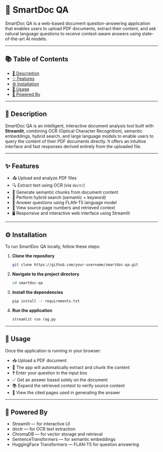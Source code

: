 # 📄 SmartDoc QA

SmartDoc QA is a web-based document question-answering application that enables users to upload PDF documents, extract their content, and ask natural language questions to receive context-aware answers using state-of-the-art AI models.

---

## 📚 Table of Contents

- [📌 Description](#-description)  
- [✨ Features](#-features)  
- [⚙️ Installation](#️-installation)  
- [🚀 Usage](#-usage)
- [🧠 Powered By](#powered-by)

---

## 📌 Description

SmartDoc QA is an intelligent, interactive document analysis tool built with **Streamlit**, combining OCR (Optical Character Recognition), semantic embeddings, hybrid search, and large language models to enable users to query the content of their PDF documents directly. It offers an intuitive interface and fast responses derived entirely from the uploaded file.

---

## ✨ Features

- 📤 Upload and analyze PDF files
- 🔍 Extract text using OCR (via `doctr`)
- 🧠 Generate semantic chunks from document content
- 📌 Perform hybrid search (semantic + keyword)
- 🤖 Answer questions using FLAN-T5 language model
- 📄 View source page numbers and retrieved context
- 🖥️ Responsive and interactive web interface using Streamlit

---

## ⚙️ Installation

To run SmartDoc QA locally, follow these steps:

1. **Clone the repository**
   ```bash
   git clone https://github.com/your-username/smartdoc-qa.git

2. **Navigate to the project directory**
   ```bash
   cd smartdoc-qa

3. **Install the dependencies**
   ```bash
   pip install -r requirements.txt

4. **Run the application**
   ```bash
   streamlit run rag.py

---

## 🚀 Usage
Once the application is running in your browser:

- 📥 Upload a PDF document
- 🔄 The app will automatically extract and chunk the content
- ❓ Enter your question in the input box
- ✅ Get an answer based solely on the document
- 📚 Expand the retrieved context to verify source content
- 🔗 View the cited pages used in generating the answer

---

## 🧠 Powered By

- Streamlit — for interactive UI
- doctr — for OCR text extraction
- ChromaDB — for vector storage and retrieval
- SentenceTransformers — for semantic embeddings
- HuggingFace Transformers — FLAN-T5 for question answering
